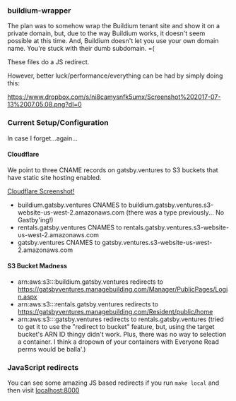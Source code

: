 ### buildium-wrapper
The plan was to somehow wrap the Buildium tenant site and show it on a private domain, but, due to the way Buildium works, it doesn't seem possible at this time. And, Buildium doesn't let you use your own domain name. You're stuck with their dumb subdomain. =(

These files do a JS redirect.

However, better luck/performance/everything can be had by simply doing this:

https://www.dropbox.com/s/ni8camysnfk5umx/Screenshot%202017-07-13%2007.05.08.png?dl=0

### Current Setup/Configuration
In case I forget...again...

#### Cloudflare
We point to three CNAME records on gatsby.ventures to S3 buckets that have static site hosting enabled.

[Cloudflare Screenshot!](https://www.dropbox.com/s/uqjj60qcna4x73o/Screenshot%202017-07-13%2007.32.54.png?dl=0)

- buildium.gatsby.ventures CNAMES to buildium.gatsby.ventures.s3-website-us-west-2.amazonaws.com (there was a type previously... No Gastby'ing!)
- rentals.gatsby.ventures CNAMES to rentals.gatsby.ventures.s3-website-us-west-2.amazonaws.com
- gatsby.ventures CNAMES to gatsby.ventures.s3-website-us-west-2.amazonaws.com

#### S3 Bucket Madness
- arn:aws:s3:::buildium.gatsby.ventures redirects to https://gatsbyventures.managebuilding.com/Manager/PublicPages/Login.aspx
- arn:aws:s3:::rentals.gatsby.ventures redirects to https://gatsbyventures.managebuilding.com/Resident/public/home
- arn:aws:s3:::gatsby.ventures redirects to rentals.gatsby.ventures (tried to get it to use the "redirect to bucket" feature, but, using the target bucket's ARN ID thingy didn't work. Plus, there was no way to selection a container. I think a dropown of your containers with Everyone Read perms would be balla'.)

### JavaScript redirects
You can see some amazing JS based redirects if you run `make local` and then visit [localhost:8000](http://localhost:8000)
